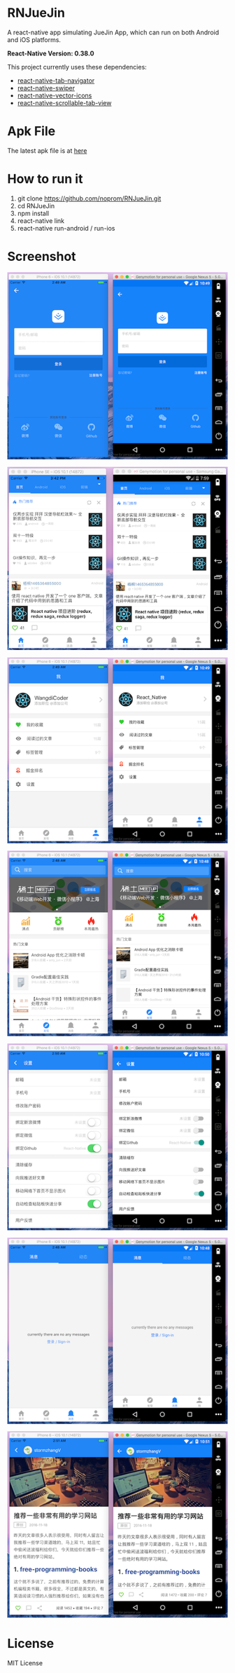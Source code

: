 # RNJueJin

A react-native app simulating JueJin App, which can run on both Android and iOS platforms.

**React-Native Version: 0.38.0**

This project currently uses these dependencies:
- [react-native-tab-navigator](https://github.com/exponentjs/react-native-tab-navigator)
- [react-native-swiper](https://github.com/leecade/react-native-swiper)
- [react-native-vector-icons](https://github.com/oblador/react-native-vector-icons)
- [react-native-scrollable-tab-view](https://github.com/skv-headless/react-native-scrollable-tab-view)

# Apk File

The latest apk file is at [here](https://github.com/noprom/RNJuejin/blob/master/android/app/app-release.apk)

# How to run it

1. git clone https://github.com/noprom/RNJueJin.git
2. cd RNJueJin
3. npm install
4. react-native link
5. react-native run-android / run-ios

# Screenshot

![Sign-in](https://github.com/noprom/RNJuejin/raw/master/screenshot/signin.png)

![home](https://github.com/noprom/RNJuejin/raw/master/screenshot/home.png)

![me](https://github.com/noprom/RNJuejin/raw/master/screenshot/me.png)

![compass](https://github.com/noprom/RNJuejin/raw/master/screenshot/compass.png)

![settings](https://github.com/noprom/RNJuejin/raw/master/screenshot/settings.png)

![notification](https://github.com/noprom/RNJuejin/raw/master/screenshot/notification.png)

![webview](https://github.com/noprom/RNJuejin/raw/master/screenshot/webview.png)

# License

MIT License